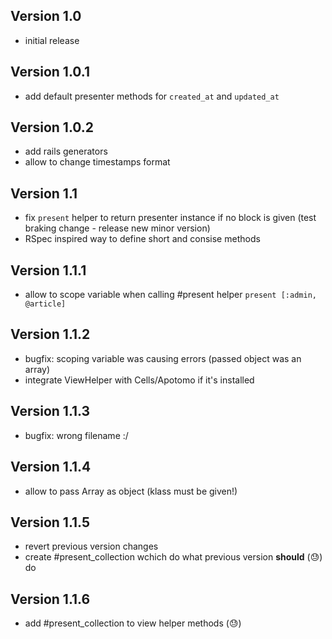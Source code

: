 ## Version 1.0

* initial release

## Version 1.0.1

* add default presenter methods for `created_at` and `updated_at`

## Version 1.0.2

* add rails generators
* allow to change timestamps format

## Version 1.1

* fix `present` helper to return presenter instance if no block is given (test braking change - release new minor version)
* RSpec inspired way to define short and consise methods

## Version 1.1.1

* allow to scope variable when calling #present helper `present [:admin, @article]`

## Version 1.1.2

* bugfix: scoping variable was causing errors (passed object was an array)
* integrate ViewHelper with Cells/Apotomo if it's installed

## Version 1.1.3

* bugfix: wrong filename :/

## Version 1.1.4

* allow to pass Array as object (klass must be given!)

## Version 1.1.5

* revert previous version changes
* create #present_collection wchich do what previous version **should** (:sweat:) do

## Version 1.1.6

* add #present_collection to view helper methods (:sweat:)